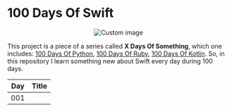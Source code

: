 # 100 Days Of Swift

<p align="center">
  <img src="https://raw.github.com/marcosvbras/100-days-of-swift/master/images/swift.png" alt="Custom image"/>
</p>

This project is a piece of a series called **X Days Of Something**, which one includes: [100 Days Of Python](https://github.com/marcosvbras/100-days-of-python), [100 Days Of Ruby](https://github.com/marcosvbras/100-days-of-ruby), [100 Days Of Kotlin](https://github.com/marcosvbras/100-days-of-kotlin). So, in this repository I learn something new about Swift every day during 100 days.


| Day | Title      |
| --- |:----------:|
| 001 | [](/)|
